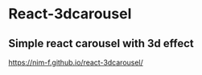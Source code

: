 # React-3dcarousel
## Simple react carousel with 3d effect

https://nim-f.github.io/react-3dcarousel/